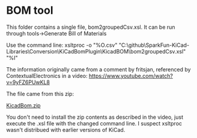 BOM tool
====================================

This folder contains a single file, bom2groupedCsv.xsl.  It can be run through tools->Generate Bill of Materials

Use the command line: 
xsltproc -o "%O.csv" "C:\github\SparkFun-KiCad-Libraries\Conversion\KiCadBomPlugin\KicadBOM\bom2groupedCsv.xsl" "%I"

The information originally came from a comment by fritsjan, referenced by ContextualElectronics in a video:
https://www.youtube.com/watch?v=9yFZ6PUwKL8

The file came from this zip:

[KicadBom.zip](https://kicad-info.s3.amazonaws.com/3929625ac5cd971344cc17cda0c3877a3981d489907.zip)

You don't need to install the zip contents as described in the video, just execute the .xsl file with the changed command line.  I suspect xsltproc wasn't distribued with earlier versions of KiCad.